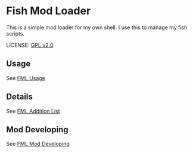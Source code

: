 # Fish Mod Loader

This is a simple mod loader for my own shell. I use this to manage my fish scripts.

LICENSE: [GPL v2.0](LICENSE)

## Usage

See [FML Usage](document/simple_usage.md)

## Details

See [FML Addition List](document/addition_list.md)

## Mod Developing

See [FML Mod Developing](document/mod_develop.md)